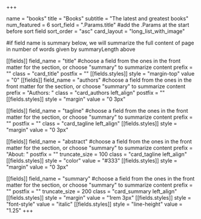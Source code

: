 +++

name = "books"
title = "Books"
subtitle = "The latest and greatest books"
num_featured = 6
sort_field = ".Params.title" #add the .Params at the start before sort field
sort_order = "asc"
card_layout = "long_list_with_image"

#if field name is summary below, we will summarize the full content of page in number of words given by summaryLength above

[[fields]]
    field_name = "title" #choose a field from the ones in the front matter for the section, or choose "summary" to summarize content
    prefix = ""
    class = "card_title"
    postfix = ""
    [[fields.styles]]
        style = "margin-top"
        value = "0"
[[fields]]
    field_name = "authors" #choose a field from the ones in the front matter for the section, or choose "summary" to summarize content
    prefix = "Authors: "
    class = "card_authors left_align"
    postfix = ""
    [[fields.styles]]
        style = "margin"
        value = "0 3px"

[[fields]]
    field_name = "tagline" #choose a field from the ones in the front matter for the section, or choose "summary" to summarize content
    prefix = ""
    postfix = ""
    class = "card_tagline left_align"
    [[fields.styles]]
        style = "margin"
        value = "0 3px"

[[fields]]
    field_name = "abstract" #choose a field from the ones in the front matter for the section, or choose "summary" to summarize content
    prefix = "About: "
    postfix = ""
    truncate_size = 100
    class = "card_tagline left_align"
    [[fields.styles]]
        style = "color"
        value = "#333"
    [[fields.styles]]
        style = "margin"
        value = "0 3px"

[[fields]]
    field_name = "summary" #choose a field from the ones in the front matter for the section, or choose "summary" to summarize content
    prefix = ""
    postfix = ""
    truncate_size = 200
    class = "card_summary left_align"
    [[fields.styles]]
        style = "margin"
        value = "1rem 3px"
    [[fields.styles]]
        style = "font-style"
        value = "italic"
    [[fields.styles]]
        style = "line-height"
        value = "1.25"
+++